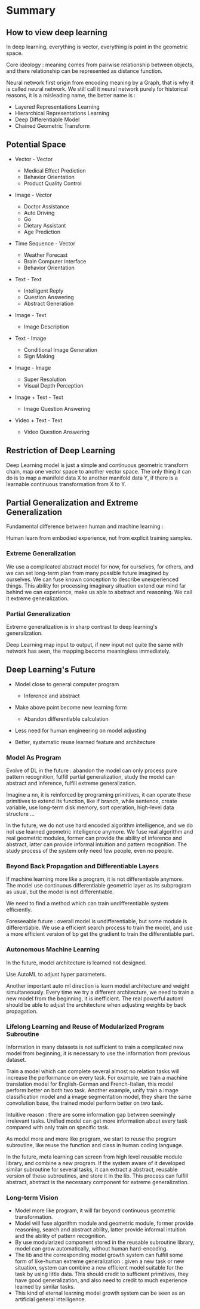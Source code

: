 # Summary

## How to view deep learning

In deep learning, everything is vector, everything is point in the geometric space.  

Core ideology : meaning comes from pairwise relationship between objects, and there relationship can be represented as distance function.  

Neural network first origin from encoding meaning by a Graph, that is why it is called neural network. We still call it neural network purely for historical reasons, it is a misleading name, the better name is :

- Layered Representations Learning
- Hierarchical Representations Learning
- Deep Differentiable Model
- Chained Geometric Transform

## Potential Space

- Vector - Vector
  - Medical Effect Prediction
  - Behavior Orientation
  - Product Quality Control

- Image - Vector
  - Doctor Assistance
  - Auto Driving
  - Go
  - Dietary Assistant
  - Age Prediction

- Time Sequence - Vector
  - Weather Forecast
  - Brain Computer Interface
  - Behavior Orientation

- Text - Text
  - Intelligent Reply
  - Question Answering
  - Abstract Generation

- Image - Text
  - Image Description

- Text - Image
  - Conditional Image Generation
  - Sign Making

- Image - Image
  - Super Resolution
  - Visual Depth Perception

- Image + Text - Text
  - Image Question Answering

- Video + Text - Text
  - Video Question Answering

## Restriction of Deep Learning

Deep Learning model is just a simple and continuous geometric transform chain, map one vector space to another vector space. The only thing it can do is to map a manifold data X to another manifold data Y, if there is a learnable continuous transformation from X to Y.

## Partial Generalization and Extreme Generalization

Fundamental difference between human and machine learning :  

Human learn from embodied experience, not from explicit training samples.

### Extreme Generalization

We use a complicated abstract model for now, for ourselves, for others, and we can set long-term plan from many possible future imagined by ourselves. We can fuse known conception to describe unexperienced things. This ability for processing imaginary situation extend our mind far behind we can experience, make us able to abstract and reasoning. We call it extreme generalization.

### Partial Generalization

Extreme generalization is in sharp contrast to deep learning's generalization.  

Deep Learning map input to output, if new input not quite the same with network has seen, the mapping become meaningless immediately.

## Deep Learning's Future

- Model close to general computer program
  - Inference and abstract

- Make above point become new learning form
  - Abandon differentiable calculation

- Less need for human engineering on model adjusting

- Better, systematic reuse learned feature and architecture

### Model As Program

Evolve of DL in the future : abandon the model can only process pure pattern recognition, fulfill partial generalization, study the model can abstract and inference, fulfill extreme generalization.  

Imagine a nn, it is reinforced by programing primitives, it can operate these primitives to extend its function, like if branch, while sentence, create variable, use long-term disk memory, sort operation, high-level data structure ...   

In the future, we do not use hard encoded algorithm intelligence, and we do not use learned geometric intelligence anymore. We fuse real algorithm and real geometric modules, former can provide the ability of inference and abstract, latter can provide informal intuition and pattern recognition. The study process of the system only need few people, even no people.

### Beyond Back Propagation and Differentiable Layers

If machine learning more like a program, it is not differentiable anymore. The model use continuous differentiable geometric layer as its subprogram as usual, but the model is not differentiable.  

We need to find a method which can train undifferentiable system efficiently.  

Foreseeable future : overall model is undifferentiable, but some module is differentiable. We use a efficient search process to train the model, and use a more efficient version of bp get the gradient to train the differentiable part.

### Autonomous Machine Learning

In the future, model architecture is learned not designed.  

Use AutoML to adjust hyper parameters.  

Another important auto ml direction is learn model architecture and weight simultaneously. Every time we try a different architecture, we need to train a new model from the beginning, it is inefficient. The real powerful automl should be able to adjust the architecture when adjusting weights by back propagation.

### Lifelong Learning and Reuse of Modularized Program Subroutine

Information in many datasets is not sufficient to train a complicated new model from beginning, it is necessary to use the information from previous dataset.  

Train a model which can complete several almost no relation tasks will increase the performance on every task. For example, we train a machine translation model for English-German and French-Italian, this model perform better on both two task. Another example, unify train a image classification model and a image segmentation model, they share the same convolution base, the trained model perform better on two task.  

Intuitive reason : there are some information gap between seemingly irrelevant tasks. Unified model can get more information about every task compared with only train on specific task.

As model more and more like program, we start to reuse the program subroutine, like reuse the function and class in human coding language.

In the future, meta learning can screen from high level reusable module library, and combine a new program. If the system aware of it developed similar subroutine for several tasks, it can extract a abstract, reusable version of these subroutines, and store it in the lib. This process can fulfill abstract, abstract is the necessary component for extreme generalization. 

### Long-term Vision

- Model more like program, it will far beyond continuous geometric transformation.
- Model will fuse algorithm module and geometric module, former provide reasoning, search and abstract ability, latter provide informal intuition and the ability of pattern recognition.
- By use modularized component stored in the reusable subroutine library, model can grow automatically, without human hard-encoding.
- The lib and the corresponding model growth system can fulfill some form of like-human extreme generalization : given a new task or new situation, system can combine a new efficient model suitable for the task by using little data. This should credit to sufficient primitives, they have good generalization, and also need to credit to much experience learned by similar tasks.
- This kind of eternal learning model growth system can be seen as an artificial general intelligence.